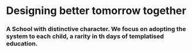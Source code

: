 # Designing better tomorrow together

### A School with distinctive character. We focus on adopting the system to each child, a rarity in th days of templatised education.
